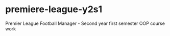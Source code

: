 # premiere-league-y2s1
Premier League Football Manager - Second year first semester OOP course work
